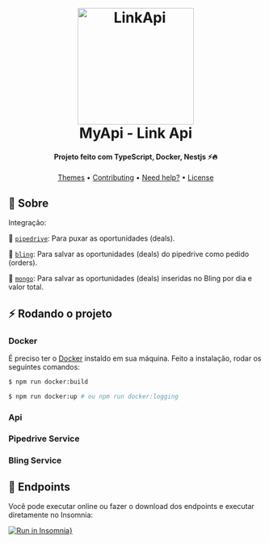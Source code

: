 <h1 align="center">
  <br>
  <img src="https://avatars.githubusercontent.com/u/38729977?s=200&v=4" alt="LinkApi" width="230">
  <br>
  MyApi - Link Api
  <br>
</h1>

<h4 align="center">Projeto feito com TypeScript, Docker, Nestjs ⚡️🔥</h4>

<p align="center">
  <a href="#themes">Themes</a> •
  <a href="#contributing">Contributing</a> •
  <a href="#need-help">Need help?</a> •
  <a href="#license">License</a>
</p>

## 🚀 Sobre

Integração:

🚀 [`pipedrive`](https://www.pipedrive.com/pt): Para puxar as oportunidades (deals).

🚀 [`bling`](https://www.bling.com.br/home): Para salvar as oportunidades (deals) do pipedrive como pedido (orders).

🚀 [`mongo`](https://www.mongodb.com/): Para salvar as oportunidades (deals) inseridas no Bling por dia e valor total.

## :zap: Rodando o projeto

### Docker

É preciso ter o [Docker](https://www.docker.com/) instaldo em sua máquina. Feito a instalação, rodar os seguintes comandos:

```bash
$ npm run docker:build

$ npm run docker:up # ou npm run docker:logging
```

### Api

### Pipedrive Service

### Bling Service

## :notebook: Endpoints

Você pode executar online ou fazer o download dos endpoints e executar diretamente no Insomnia:

[![Run in Insomnia}](https://insomnia.rest/images/run.svg)](https://insomnia.rest/run/?label=MyApi%20Link%20API&uri=https%3A%2F%2Fgithub.com%2Fmatheusmercadante%2Fmyapi-link-api%2Fblob%2Fmain%2F.github%2Finsomnia.json)
